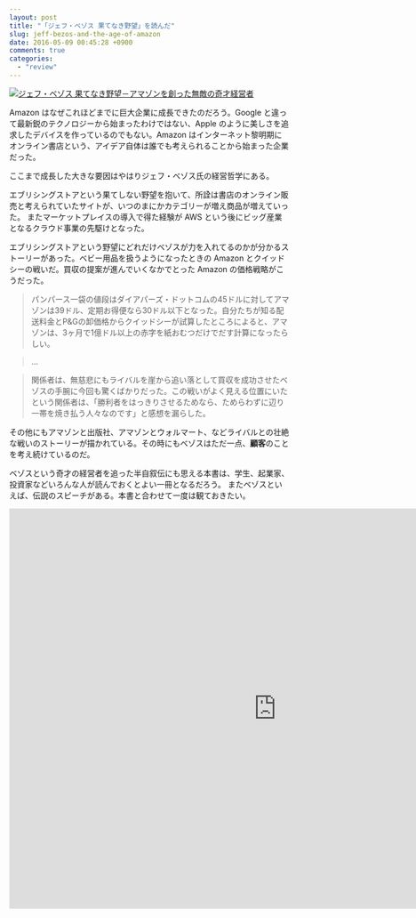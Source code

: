 ```yaml
---
layout: post
title: "「ジェフ・ベゾス 果てなき野望」を読んだ"
slug: jeff-bezos-and-the-age-of-amazon
date: 2016-05-09 00:45:28 +0900
comments: true
categories:
  - "review"
---
```


<a href="http://www.amazon.co.jp/exec/obidos/ASIN/B00H3WR470/iriyaufo-22/ref=nosim/" rel="nofollow" target="_blank"><img src="http://ecx.images-amazon.com/images/I/51C-vQnkm9L._SX400_.jpg" style="border: none;" alt="ジェフ・ベゾス 果てなき野望－アマゾンを創った無敵の奇才経営者" /></a>

Amazon はなぜこれほどまでに巨大企業に成長できたのだろう。Google と違って最新鋭のテクノロジーから始まったわけではない、Apple のように美しさを追求したデバイスを作っているのでもない。Amazon はインターネット黎明期にオンライン書店という、アイデア自体は誰でも考えられることから始まった企業だった。

ここまで成長した大きな要因はやはりジェフ・ベゾス氏の経営哲学にある。

エブリシングストアという果てしない野望を抱いて、所詮は書店のオンライン販売と考えられていたサイトが、いつのまにかカテゴリーが増え商品が増えていった。
またマーケットプレイスの導入で得た経験が AWS という後にビッグ産業となるクラウド事業の先駆けとなった。

エブリシングストアという野望にどれだけベゾスが力を入れてるのかが分かるストーリーがあった。ベビー用品を扱うようになったときの Amazon とクイッドシーの戦いだ。買収の提案が進んでいくなかでとった Amazon の価格戦略がこうだった。

> パンパース一袋の値段はダイアパーズ・ドットコムの45ドルに対してアマゾンは39ドル、定期お得便なら30ドル以下となった。自分たちが知る配送料金とP&Gの卸価格からクイッドシーが試算したところによると、アマゾンは、3ヶ月で1億ドル以上の赤字を紙おむつだけでだす計算になったらしい。

> ...

> 関係者は、無慈悲にもライバルを崖から追い落として買収を成功させたベゾスの手腕に今回も驚くばかりだった。この戦いがよく見える位置にいたという関係者は、「勝利者をはっきりさせるためなら、ためらわずに辺り一帯を焼き払う人々なのです」と感想を漏らした。

その他にもアマゾンと出版社、アマゾンとウォルマート、などライバルとの壮絶な戦いのストーリーが描かれている。その時にもベゾスはただ一点、**顧客**のことを考え続けているのだ。

ベゾスという奇才の経営者を追った半自叙伝にも思える本書は、学生、起業家、投資家などいろんな人が読んでおくとよい一冊となるだろう。
またベゾスといえば、伝説のスピーチがある。本書と合わせて一度は観ておきたい。

<div class="embed-video-container">
<iframe width="960" height="720" src="https://www.youtube.com/embed/oevRppxi7YM" frameborder="0" allowfullscreen></iframe>
</div>
